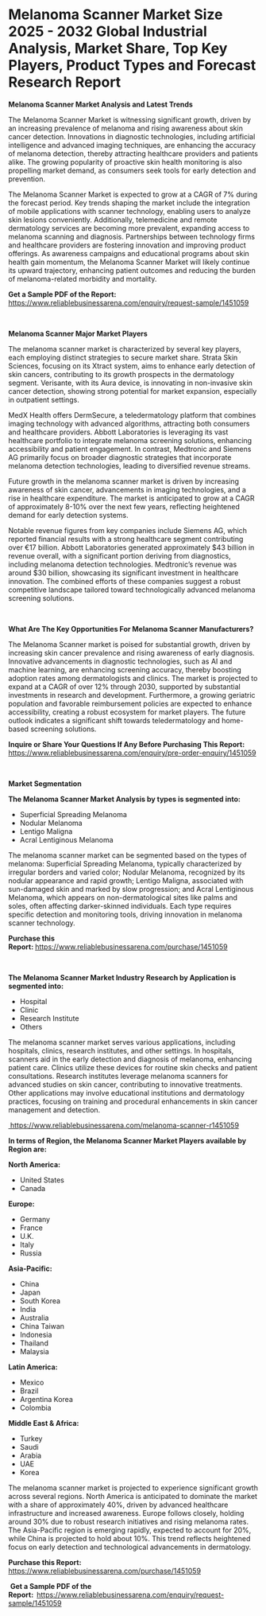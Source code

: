 <p><h1>Melanoma Scanner Market Size 2025 - 2032 Global Industrial Analysis, Market Share, Top Key Players, Product Types and Forecast Research Report</h1></p><p><strong>Melanoma Scanner Market Analysis and Latest Trends</strong></p>
<p><p>The Melanoma Scanner Market is witnessing significant growth, driven by an increasing prevalence of melanoma and rising awareness about skin cancer detection. Innovations in diagnostic technologies, including artificial intelligence and advanced imaging techniques, are enhancing the accuracy of melanoma detection, thereby attracting healthcare providers and patients alike. The growing popularity of proactive skin health monitoring is also propelling market demand, as consumers seek tools for early detection and prevention.</p><p>The Melanoma Scanner Market is expected to grow at a CAGR of 7% during the forecast period. Key trends shaping the market include the integration of mobile applications with scanner technology, enabling users to analyze skin lesions conveniently. Additionally, telemedicine and remote dermatology services are becoming more prevalent, expanding access to melanoma scanning and diagnosis. Partnerships between technology firms and healthcare providers are fostering innovation and improving product offerings. As awareness campaigns and educational programs about skin health gain momentum, the Melanoma Scanner Market will likely continue its upward trajectory, enhancing patient outcomes and reducing the burden of melanoma-related morbidity and mortality.</p></p>
<p><strong>Get a Sample PDF of the Report:&nbsp;</strong> <a href="https://www.reliablebusinessarena.com/enquiry/request-sample/1451059?utm_campaign=3493&utm_medium=2&utm_source=Github&utm_content=ia&utm_term=13042025&utm_id=melanoma-scanner">https://www.reliablebusinessarena.com/enquiry/request-sample/1451059</a></p>
<p>&nbsp;</p>
<p><strong>Melanoma Scanner Major Market Players</strong></p>
<p><p>The melanoma scanner market is characterized by several key players, each employing distinct strategies to secure market share. Strata Skin Sciences, focusing on its Xtract system, aims to enhance early detection of skin cancers, contributing to its growth prospects in the dermatology segment. Verisante, with its Aura device, is innovating in non-invasive skin cancer detection, showing strong potential for market expansion, especially in outpatient settings.</p><p>MedX Health offers DermSecure, a teledermatology platform that combines imaging technology with advanced algorithms, attracting both consumers and healthcare providers. Abbott Laboratories is leveraging its vast healthcare portfolio to integrate melanoma screening solutions, enhancing accessibility and patient engagement. In contrast, Medtronic and Siemens AG primarily focus on broader diagnostic strategies that incorporate melanoma detection technologies, leading to diversified revenue streams.</p><p>Future growth in the melanoma scanner market is driven by increasing awareness of skin cancer, advancements in imaging technologies, and a rise in healthcare expenditure. The market is anticipated to grow at a CAGR of approximately 8-10% over the next few years, reflecting heightened demand for early detection systems.</p><p>Notable revenue figures from key companies include Siemens AG, which reported financial results with a strong healthcare segment contributing over €17 billion. Abbott Laboratories generated approximately $43 billion in revenue overall, with a significant portion deriving from diagnostics, including melanoma detection technologies. Medtronic’s revenue was around $30 billion, showcasing its significant investment in healthcare innovation. The combined efforts of these companies suggest a robust competitive landscape tailored toward technologically advanced melanoma screening solutions.</p></p>
<p>&nbsp;</p>
<p><strong>What Are The Key Opportunities For Melanoma Scanner Manufacturers?</strong></p>
<p><p>The Melanoma Scanner market is poised for substantial growth, driven by increasing skin cancer prevalence and rising awareness of early diagnosis. Innovative advancements in diagnostic technologies, such as AI and machine learning, are enhancing screening accuracy, thereby boosting adoption rates among dermatologists and clinics. The market is projected to expand at a CAGR of over 12% through 2030, supported by substantial investments in research and development. Furthermore, a growing geriatric population and favorable reimbursement policies are expected to enhance accessibility, creating a robust ecosystem for market players. The future outlook indicates a significant shift towards teledermatology and home-based screening solutions.</p></p>
<p><strong>Inquire or Share Your Questions If Any Before Purchasing This Report:</strong> <a href="https://www.reliablebusinessarena.com/enquiry/pre-order-enquiry/1451059?utm_campaign=3493&utm_medium=2&utm_source=Github&utm_content=ia&utm_term=13042025&utm_id=melanoma-scanner">https://www.reliablebusinessarena.com/enquiry/pre-order-enquiry/1451059</a></p>
<p>&nbsp;</p>
<p><strong>Market Segmentation</strong></p>
<p><strong>The Melanoma Scanner Market Analysis by types is segmented into:</strong></p>
<p><ul><li>Superficial Spreading Melanoma</li><li>Nodular Melanoma</li><li>Lentigo Maligna</li><li>Acral Lentiginous Melanoma</li></ul></p>
<p><p>The melanoma scanner market can be segmented based on the types of melanoma: Superficial Spreading Melanoma, typically characterized by irregular borders and varied color; Nodular Melanoma, recognized by its nodular appearance and rapid growth; Lentigo Maligna, associated with sun-damaged skin and marked by slow progression; and Acral Lentiginous Melanoma, which appears on non-dermatological sites like palms and soles, often affecting darker-skinned individuals. Each type requires specific detection and monitoring tools, driving innovation in melanoma scanner technology.</p></p>
<p><strong>Purchase this Report:&nbsp;</strong><a href="https://www.reliablebusinessarena.com/purchase/1451059?utm_campaign=3493&utm_medium=2&utm_source=Github&utm_content=ia&utm_term=13042025&utm_id=melanoma-scanner">https://www.reliablebusinessarena.com/purchase/1451059</a></p>
<p>&nbsp;</p>
<p><strong>The Melanoma Scanner Market Industry Research by Application is segmented into:</strong></p>
<p><ul><li>Hospital</li><li>Clinic</li><li>Research Institute</li><li>Others</li></ul></p>
<p><p>The melanoma scanner market serves various applications, including hospitals, clinics, research institutes, and other settings. In hospitals, scanners aid in the early detection and diagnosis of melanoma, enhancing patient care. Clinics utilize these devices for routine skin checks and patient consultations. Research institutes leverage melanoma scanners for advanced studies on skin cancer, contributing to innovative treatments. Other applications may involve educational institutions and dermatology practices, focusing on training and procedural enhancements in skin cancer management and detection.</p></p>
<p><a href="https://www.reliablebusinessarena.com/melanoma-scanner-r1451059?utm_campaign=3493&utm_medium=2&utm_source=Github&utm_content=ia&utm_term=13042025&utm_id=melanoma-scanner">&nbsp;https://www.reliablebusinessarena.com/melanoma-scanner-r1451059</a></p>
<p><strong>In terms of Region, the Melanoma Scanner Market Players available by Region are:</strong></p>
<p>
    <p> <strong> North America: </strong>
        <ul>
            <li>United States</li>
            <li>Canada</li>
        </ul>
        </p> 
    <p> <strong> Europe: </strong>
        <ul>
            <li>Germany</li>
            <li>France</li>
            <li>U.K.</li>
            <li>Italy</li>
            <li>Russia</li>
        </ul>
        </p> 
    <p> <strong> Asia-Pacific: </strong>
        <ul>
            <li>China</li>
            <li>Japan</li>
            <li>South Korea</li>
            <li>India</li>
            <li>Australia</li>
            <li>China Taiwan</li>
            <li>Indonesia</li>
            <li>Thailand</li>
            <li>Malaysia</li>
        </ul>
        </p> 
    <p> <strong> Latin America: </strong>
        <ul>
            <li>Mexico</li>
            <li>Brazil</li>
            <li>Argentina Korea</li>
            <li>Colombia</li>
        </ul>
        </p> 
    <p> <strong> Middle East & Africa: </strong>
        <ul>
            <li>Turkey</li>
            <li>Saudi</li>
            <li>Arabia</li>
            <li>UAE</li>
            <li>Korea</li>
        </ul>
    </p>
    </p>
<p><p>The melanoma scanner market is projected to experience significant growth across several regions. North America is anticipated to dominate the market with a share of approximately 40%, driven by advanced healthcare infrastructure and increased awareness. Europe follows closely, holding around 30% due to robust research initiatives and rising melanoma rates. The Asia-Pacific region is emerging rapidly, expected to account for 20%, while China is projected to hold about 10%. This trend reflects heightened focus on early detection and technological advancements in dermatology.</p></p>
<p><strong>Purchase this Report: </strong><a href="https://www.reliablebusinessarena.com/purchase/1451059?utm_campaign=3493&utm_medium=2&utm_source=Github&utm_content=ia&utm_term=13042025&utm_id=melanoma-scanner">https://www.reliablebusinessarena.com/purchase/1451059</a></p>
<p>&nbsp;<strong>Get a Sample PDF of the Report:&nbsp;&nbsp;</strong><a href="https://www.reliablebusinessarena.com/enquiry/request-sample/1451059?utm_campaign=3493&utm_medium=2&utm_source=Github&utm_content=ia&utm_term=13042025&utm_id=melanoma-scanner">https://www.reliablebusinessarena.com/enquiry/request-sample/1451059</a></p>
<p><strong></strong></p>
<p><p></p><p></p><p></p></p>